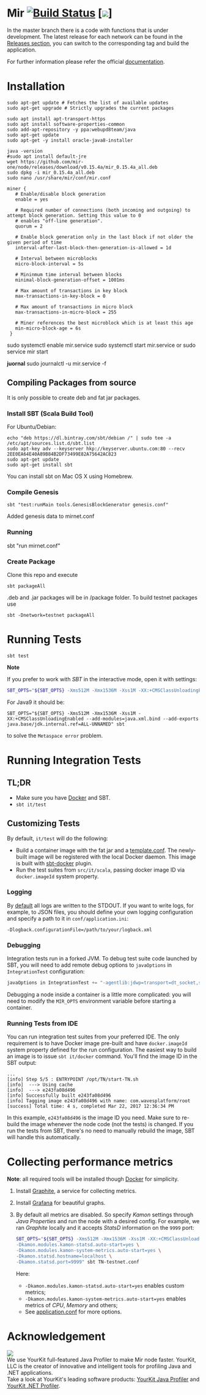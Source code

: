 # Mir [![Build Status](https://travis-ci.org/mir-one/node.svg?branch=master)](https://travis-ci.org/mir-one/node) [![](https://images.microbadger.com/badges/version/mir-one/mir-testnet.svg)]

In the master branch there is a code with functions that is under development. The latest release for each network can be found in the [Releases section](https://github.com/mir-one/node/releases), you can switch to the corresponding tag and build the application.

For further information please refer the official [documentation](https://docs.mir.one).




# Installation

```
sudo apt-get update # Fetches the list of available updates
sudo apt-get upgrade # Strictly upgrades the current packages

sudo apt install apt-transport-https
sudo apt install software-properties-common
sudo add-apt-repository -y ppa:webupd8team/java
sudo apt-get update
sudo apt-get -y install oracle-java8-installer

java -version
#sudo apt install default-jre
wget https://github.com/mir-one/node/releases/download/v0.15.4a/mir_0.15.4a_all.deb
sudo dpkg -i mir_0.15.4a_all.deb
sudo nano /usr/share/mir/conf/mir.conf
```

```
miner {
   # Enable/disable block generation
   enable = yes

   # Required number of connections (both incoming and outgoing) to attempt block generation. Setting this value to 0
   # enables "off-line generation".
   quorum = 2

   # Enable block generation only in the last block if not older the given period of time
   interval-after-last-block-then-generation-is-allowed = 1d

   # Interval between microblocks
   micro-block-interval = 5s

   # Mininmum time interval between blocks
   minimal-block-generation-offset = 1001ms

   # Max amount of transactions in key block
   max-transactions-in-key-block = 0

   # Max amount of transactions in micro block
   max-transactions-in-micro-block = 255

   # Miner references the best microblock which is at least this age
   min-micro-block-age = 6s
 }
```

sudo systemctl enable mir.service
sudo systemctl start mir.service
or
sudo service mir start

**juornal**
sudo journalctl -u mir.service -f


## Compiling Packages from source

It is only possible to create deb and fat jar packages.

### Install SBT (Scala Build Tool)

For Ubuntu/Debian:

```
echo "deb https://dl.bintray.com/sbt/debian /" | sudo tee -a /etc/apt/sources.list.d/sbt.list
sudo apt-key adv --keyserver hkp://keyserver.ubuntu.com:80 --recv 2EE0EA64E40A89B84B2DF73499E82A75642AC823
sudo apt-get update
sudo apt-get install sbt
```

You can install sbt on Mac OS X using Homebrew.

### Compile Genesis

```
sbt "test:runMain tools.GenesisBlockGenerator genesis.conf"
```

Added genesis data to mirnet.conf

### Running

sbt "run mirnet.conf"


### Create Package

Clone this repo and execute

```
sbt packageAll
```

.deb and .jar packages will be in /package folder. To build testnet packages use

```
sbt -Dnetwork=testnet packageAll
```




# Running Tests

`sbt test`

**Note**

If you prefer to work with _SBT_ in the interactive mode, open it with settings:
```bash
SBT_OPTS="${SBT_OPTS} -Xms512M -Xmx1536M -Xss1M -XX:+CMSClassUnloadingEnabled" sbt
```

For Java9 it should be:
```
SBT_OPTS="${SBT_OPTS} -Xms512M -Xmx1536M -Xss1M -XX:+CMSClassUnloadingEnabled --add-modules=java.xml.bind --add-exports java.base/jdk.internal.ref=ALL-UNNAMED" sbt
```

to solve the `Metaspace error` problem.




# Running Integration Tests


## TL;DR

 * Make sure you have [Docker](https://www.docker.com/get-docker) and SBT.
 * `sbt it/test`


## Customizing Tests

By default, `it/test` will do the following:
* Build a container image with the fat jar and a [template.conf](src/it/resources/template.conf). The newly-built image
  will be registered with the local Docker daemon. This image is built with [sbt-docker](https://github.com/marcuslonnberg/sbt-docker)
  plugin.
* Run the test suites from `src/it/scala`, passing docker image ID via `docker.imageId` system property.

### Logging

By [default](src/main/resources/logback.xml) all logs are written to the STDOUT. If you want to write logs, for example,
to JSON files, you should define your own logging configuration and specify a path to it in `conf/application.ini`:

```
-Dlogback.configurationFile=/path/to/your/logback.xml
```

### Debugging

Integration tests run in a forked JVM. To debug test suite code launched by SBT, you will need to add remote debug
options to `javaOptions` in `IntegrationTest` configuration:

```scala
javaOptions in IntegrationTest += "-agentlib:jdwp=transport=dt_socket,server=y,suspend=n,address=5005"
```

Debugging a node inside a container is a little more complicated: you will need to modify the `MIR_OPTS` environment
variable before starting a container.

### Running Tests from IDE

You can run integration test suites from your preferred IDE. The only requirement is to have Docker image pre-built and
have `docker.imageId` system property defined for the run configuration. The easiest way to build an image is to issue
`sbt it/docker` command. You'll find the image ID in the SBT output:

```
...
[info] Step 5/5 : ENTRYPOINT /opt/TN/start-TN.sh
[info]  ---> Using cache
[info]  ---> e243fa08d496
[info] Successfully built e243fa08d496
[info] Tagging image e243fa08d496 with name: com.wavesplatform/root
[success] Total time: 4 s, completed Mar 22, 2017 12:36:34 PM
```

In this example, `e243fa08d496` is the image ID you need. Make sure to re-build the image whenever the node code (not
the tests) is changed. If you run the tests from SBT, there's no need to manually rebuild the image, SBT will handle
this automatically.




# Collecting performance metrics

**Note**: all required tools will be installed though [Docker](https://docs.docker.com) for simplicity.

1. Install [Graphite](https://graphite.readthedocs.io/en/latest/install.html#docker), a service for collecting metrics.
2. Install [Grafana](https://grafana.com/grafana/download?platform=docker) for beautiful graphs.
3. By default all metrics are disabled. So specify _Kamon_ settings through _Java Properties_ and run the node
   with a desired config. For example, we ran _Graphite_ locally and it accepts _StatsD_ information on the `9999` port:

    ```bash
    SBT_OPTS="${SBT_OPTS} -Xms512M -Xmx1536M -Xss1M -XX:+CMSClassUnloadingEnabled \
    -Dkamon.modules.kamon-statsd.auto-start=yes \
    -Dkamon.modules.kamon-system-metrics.auto-start=yes \
    -Dkamon.statsd.hostname=localhost \
    -Dkamon.statsd.port=9999" sbt TN-testnet.conf
    ```

    Here:
    * `-Dkamon.modules.kamon-statsd.auto-start=yes` enables custom metrics;
    * `-Dkamon.modules.kamon-system-metrics.auto-start=yes` enables metrics of _CPU_, _Memory_ and others;
    * See [application.conf](https://github.com/wavesplatform/Waves/blob/master/src/main/resources/application.conf)
      for more options.




# Acknowledgement

[<img src="https://www.yourkit.com/images/yklogo.png">](http://www.yourkit.com/java/profiler/index.jsp)  
We use YourKit full-featured Java Profiler to make Mir node faster. YourKit, LLC is the creator of innovative and intelligent tools for profiling Java and .NET applications.    
Take a look at YourKit's leading software products: 
<a href="http://www.yourkit.com/java/profiler/index.jsp">YourKit Java Profiler</a> and
<a href="http://www.yourkit.com/.net/profiler/index.jsp">YourKit .NET Profiler</a>.
